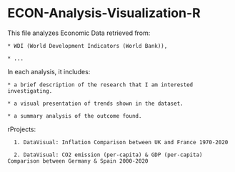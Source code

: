 # ECON-Analysis-Visualization-R

This file analyzes Economic Data retrieved from:

    * WDI (World Development Indicators (World Bank)), 
    
    * ...


In each analysis, it includes:

    * a brief description of the research that I am interested investigating.
    
    * a visual presentation of trends shown in the dataset.
    
    * a summary analysis of the outcome found.


rProjects:

      1. DataVisual: Inflation Comparison between UK and France 1970-2020

      2. DataVisual: CO2 emission (per-capita) & GDP (per-capita) Comparison between Germany & Spain 2000-2020
